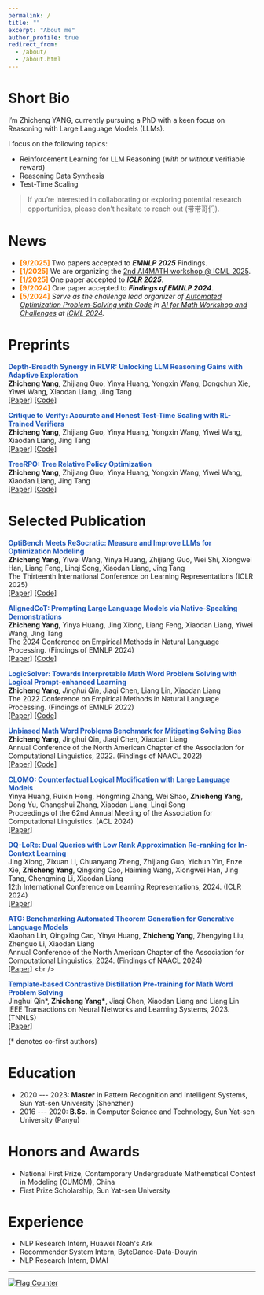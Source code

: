 ```yaml
---
permalink: /
title: ""
excerpt: "About me"
author_profile: true
redirect_from: 
  - /about/
  - /about.html
---
```



Short Bio
===
<!-- I obtained my Master's degree at the [HCP Lab](http://www.sysu-hcp.net/home/) and bachelor's degree in SYSU, where I was fortunately advised by [Prof. Xiaodan Liang](https://scholar.google.com/citations?user=voxznZAAAAAJ&hl=zh-CN) to conduct research in NLP. -->


<!-- Research Interests
=== -->
I’m Zhicheng YANG, currently pursuing a PhD with a keen focus on Reasoning with Large Language Models (LLMs). 
<!-- Under the guidance and collaboration of esteemed advisors: [Xiaodan Liang](https://scholar.google.com/citations?user=voxznZAAAAAJ&hl=zh-CN&oi=ao), [Zhijiang Guo](https://scholar.google.com/citations?user=8b-u3icAAAAJ&hl=zh-CN&oi=ao), and [Jing Tang](https://scholar.google.com/citations?hl=zh-CN&user=0S4cpyoAAAAJ).  -->
I focus on the following topics:
* Reinforcement Learning for LLM Reasoning (*with* or *without* verifiable reward)
* Reasoning Data Synthesis
* Test-Time Scaling

  
> If you’re interested in collaborating or exploring potential research opportunities, please don’t hesitate to reach out (带带哥们). 


News
===
- **<font style = "color:#FF8000">[9/2025]</font>** Two papers accepted to ***EMNLP 2025*** Findings.
- **<font style = "color:#FF8000">[1/2025]</font>** We are organizing the [2nd AI4MATH workshop @ ICML 2025](https://sites.google.com/view/ai4mathworkshopicml2025).
- **<font style = "color:#FF8000">[1/2025]</font>** One paper accepted to ***ICLR 2025***.
- **<font style = "color:#FF8000">[9/2024]</font>** One paper accepted to ***Findings of EMNLP 2024***.
- **<font style = "color:#FF8000">[5/2024]</font>** *Serve as the challenge lead organizer of [Automated Optimization Problem-Solving with Code](https://www.codabench.org/competitions/2438/) in [AI for Math Workshop and Challenges](https://sites.google.com/view/ai4mathworkshopicml2024) at [ICML 2024](https://icml.cc/Conferences/2024).*


Preprints
===
<strong><font style = "color:#1f57b8">Depth-Breadth Synergy in RLVR: Unlocking LLM Reasoning Gains with Adaptive Exploration</font></strong><br />
<strong>Zhicheng Yang</strong>, Zhijiang Guo, Yinya Huang, Yongxin Wang, Dongchun Xie, Yiwei Wang, Xiaodan Liang, Jing Tang<br />
[[Paper]](https://arxiv.org/pdf/2508.13755) [[Code]](https://github.com/yangzhch6/DARS) <br /> 

<strong><font style = "color:#1f57b8">Critique to Verify: Accurate and Honest Test-Time Scaling with RL-Trained Verifiers</font></strong><br />
<strong>Zhicheng Yang</strong>, Zhijiang Guo, Yinya Huang, Yongxin Wang, Yiwei Wang, Xiaodan Liang, Jing Tang<br />
[[Paper]](https://arxiv.org/abs/2509.23152) [[Code]](https://github.com/yangzhch6/Mirror-Critique) <br /> 

<strong><font style = "color:#1f57b8">TreeRPO: Tree Relative Policy Optimization</font></strong><br />
<strong>Zhicheng Yang</strong>, Zhijiang Guo, Yinya Huang, Yongxin Wang, Yiwei Wang, Xiaodan Liang, Jing Tang<br />
[[Paper]](https://arxiv.org/pdf/2506.05183) [[Code]](https://github.com/yangzhch6/TreeRPO) <br /> 


Selected Publication 
===
<strong><font style = "color:#1f57b8">OptiBench Meets ReSocratic: Measure and Improve LLMs for Optimization Modeling</font></strong><br />
<strong>Zhicheng Yang</strong>, Yiwei Wang, Yinya Huang, Zhijiang Guo, Wei Shi, Xiongwei Han, Liang Feng, Linqi Song, Xiaodan Liang, Jing Tang<br />
The Thirteenth International Conference on Learning Representations (ICLR 2025) <br />
[[Paper]](https://arxiv.org/abs/2407.09887) [[Code]](https://github.com/yangzhch6/ReSocratic) <br /> 

<strong><font style = "color:#1f57b8">AlignedCoT: Prompting Large Language Models via Native-Speaking Demonstrations</font></strong><br />
<strong>Zhicheng Yang</strong>, Yinya Huang, Jing Xiong, Liang Feng, Xiaodan Liang, Yiwei Wang, Jing Tang <br />
The 2024 Conference on Empirical Methods in Natural Language Processing. (Findings of EMNLP 2024) <br />
[[Paper]](https://aclanthology.org/2024.findings-emnlp.163/) [[Code]](https://github.com/yangzhch6/AlignedCoT) <br /> 

<strong><font style = "color:#1f57b8">LogicSolver: Towards Interpretable Math Word Problem Solving with Logical Prompt-enhanced Learning</font></strong><br />
<strong>Zhicheng Yang<sup>*</sup></strong>, Jinghui Qin<sup>*</sup>, Jiaqi Chen, Liang Lin, Xiaodan Liang<br />
The 2022 Conference on Empirical Methods in Natural Language Processing. (Findings of EMNLP 2022) <br />
[[Paper]](https://anthology.aclweb.org/2022.findings-emnlp.1/) [[Code]](https://github.com/yangzhch6/InterMWP)<br />

<strong><font style = "color:#1f57b8">Unbiased Math Word Problems Benchmark for Mitigating Solving Bias</font></strong><br />
<strong>Zhicheng Yang</strong>, Jinghui Qin, Jiaqi Chen, Xiaodan Liang<br />
Annual Conference of the North American Chapter of the Association for Computational Linguistics, 2022. (Findings of NAACL 2022)<br />
[[Paper]](https://aclanthology.org/2022.findings-naacl.104/) [[Code]](https://github.com/yangzhch6/UnbiasedMWP) <br />

<strong><font style = "color:#1f57b8">CLOMO: Counterfactual Logical Modification with Large Language Models</font></strong><br />
Yinya Huang, Ruixin Hong, Hongming Zhang, Wei Shao, <strong>Zhicheng Yang</strong>, Dong Yu, Changshui Zhang, Xiaodan Liang, Linqi Song <br />
Proceedings of the 62nd Annual Meeting of the Association for Computational Linguistics. (ACL 2024) <br />
[[Paper]](https://arxiv.org/abs/2311.17438) <br />

<strong><font style = "color:#1f57b8">DQ-LoRe: Dual Queries with Low Rank Approximation Re-ranking for In-Context Learning</font></strong><br />
Jing Xiong, Zixuan Li, Chuanyang Zheng, Zhijiang Guo, Yichun Yin, Enze Xie, <strong>Zhicheng Yang</strong>, Qingxing Cao, Haiming Wang, Xiongwei Han, Jing Tang, Chengming Li, Xiaodan Liang <br />
12th International Conference on Learning Representations, 2024. (ICLR 2024)<br />
[[Paper]](https://arxiv.org/abs/2310.02954) <br />

<strong><font style = "color:#1f57b8">ATG: Benchmarking Automated Theorem Generation for Generative Language Models</font></strong><br />
Xiaohan Lin, Qingxing Cao, Yinya Huang, **Zhicheng Yang**, Zhengying Liu, Zhenguo Li, Xiaodan Liang <br />
Annual Conference of the North American Chapter of the Association for Computational Linguistics, 2024. (Findings of NAACL 2024)<br />
[[Paper]](https://openreview.net/forum?id=H0RzzhAxTv&referrer=%5BAuthor%20Console%5D(%2Fgroup%3Fid%3Daclweb.org%2FNAACL%2F2024%2FConference%2FAuthors%23your-submissions)) <br />

<strong><font style = "color:#1f57b8">Template-based Contrastive Distillation Pre-training for Math Word Problem Solving</font></strong><br />
Jinghui Qin*, <strong>Zhicheng Yang*</strong>, Jiaqi Chen, Xiaodan Liang and Liang Lin<br />
IEEE Transactions on Neural Networks and Learning Systems, 2023. (TNNLS) <br />
[[Paper]](https://ieeexplore.ieee.org/document/10113691) <br />

(* denotes co-first authors) <br />


Education
===
* 2020 --- 2023: **Master** in Pattern Recognition and Intelligent Systems, Sun Yat-sen University (Shenzhen)
* 2016 --- 2020: **B.Sc.** in Computer Science and Technology, Sun Yat-sen University (Panyu)


Honors and Awards
===
* National First Prize, Contemporary Undergraduate Mathematical Contest in Modeling (CUMCM), China
* First Prize Scholarship, Sun Yat-sen University

Experience
===
* <div>NLP Research Intern, Huawei Noah's Ark</div> 
* <div>Recommender System Intern, ByteDance-Data-Douyin</div> 
* <div>NLP Research Intern, DMAI</div> 

---
<script>
document.write("Last modifid at: "+document.lastModified+"" )
</script>

<a href="https://info.flagcounter.com/kdvh"><img src="https://s11.flagcounter.com/map/kdvh/size_s/txt_000000/border_CCCCCC/pageviews_1/viewers_0/flags_0/" alt="Flag Counter" border="0"></a>
